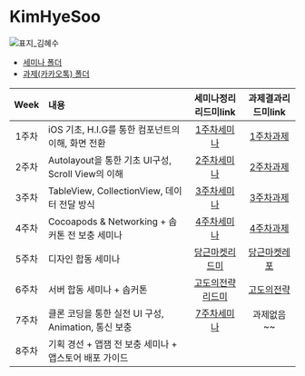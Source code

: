 # KimHyeSoo
![표지_김혜수](https://user-images.githubusercontent.com/60260284/113490319-30703580-9504-11eb-9b8f-38e5a2ae343f.png)

- [세미나 폴더](https://github.com/28th-BE-SOPT-iOS-Part/KimHyeSoo/tree/main/Seminar)
- [과제(카카오톡) 폴더](https://github.com/28th-BE-SOPT-iOS-Part/KimHyeSoo/tree/main/KakaoTalk-Clone)

|Week|내용|세미나정리리드미link|과제결과리드미link|
|:---:|:---------------|:-------------:|:---------:|
|1주차|iOS 기초, H.I.G를 통한 컴포넌트의 이해, 화면 전환|[1주차세미나](https://github.com/28th-BE-SOPT-iOS-Part/KimHyeSoo/tree/main/Seminar/SOPT-seminar-1#readme)|[1주차과제](https://github.com/28th-BE-SOPT-iOS-Part/KimHyeSoo/tree/main/KakaoTalk-Clone#1%EC%A3%BC%EC%B0%A8-%EA%B3%BC%EC%A0%9C---%EA%B8%B0%EB%B3%B8ui%EC%9A%94%EC%86%8C-%ED%99%94%EB%A9%B4%EC%A0%84%ED%99%98)|
|2주차|Autolayout을 통한 기초 UI구성, Scroll View의 이해|[2주차세미나](https://github.com/28th-BE-SOPT-iOS-Part/KimHyeSoo/tree/main/Seminar/SOPT-seminar-2#readme)|[2주차과제](https://github.com/28th-BE-SOPT-iOS-Part/KimHyeSoo/tree/main/KakaoTalk-Clone#2%EC%A3%BC%EC%B0%A8-%EA%B3%BC%EC%A0%9C---view-autolayout-scrollview)|
|3주차|TableView, CollectionView, 데이터 전달 방식|[3주차세미나](https://github.com/28th-BE-SOPT-iOS-Part/KimHyeSoo/tree/main/Seminar/SOPT-seminar-3#readme)|[3주차과제](https://github.com/28th-BE-SOPT-iOS-Part/KimHyeSoo/blob/main/KakaoTalk-Clone/README.md#3%EC%A3%BC%EC%B0%A8-%EA%B3%BC%EC%A0%9C---%EB%8D%B0%EC%9D%B4%ED%84%B0%EC%A0%84%EB%8B%AC-tableview-collectionview)|
|4주차|Cocoapods & Networking + 솝커톤 전 보충 세미나|[4주차세미나](https://github.com/28th-BE-SOPT-iOS-Part/KimHyeSoo/tree/main/Seminar/SOPT-seminar-4#readme)|[4주차과제](https://github.com/28th-BE-SOPT-iOS-Part/KimHyeSoo/tree/main/KakaoTalk-Clone#4%EC%A3%BC%EC%B0%A8-%EA%B3%BC%EC%A0%9C---networking)|
|5주차|디자인 합동 세미나|[당근마켓리드미](https://github.com/Be-Daangn/Be-Daangn-iOS#readme)|[당근마켓레포](https://github.com/Be-Daangn)|
|6주차|서버 합동 세미나 + 솝커톤|[고도의전략리드미](https://github.com/28th-SOPKATON/SOPKATON-iOS#readme)|[고도의전략](https://github.com/28th-SOPKATON)|
|7주차|클론 코딩을 통한 실전 UI 구성, Animation, 통신 보충|[7주차세미나](https://github.com/28th-BE-SOPT-iOS-Part/KimHyeSoo/tree/main/Seminar/SOPT-seminar-7#readme)| 과제없음~~ |
|8주차|기획 경선 + 앱잼 전 보충 세미나 + 앱스토어 배포 가이드|||
